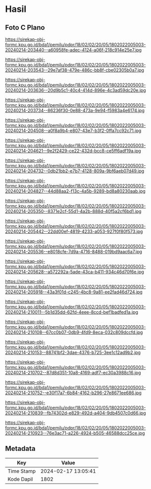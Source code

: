 # Hasil

## Foto C Plano

https://sirekap-obj-formc.kpu.go.id/bda1/pemilu/pdpr/18/02/02/20/05/1802022005003-20240214-203440--a60958fe-adec-4124-a06f-218c914e25e7.jpg

https://sirekap-obj-formc.kpu.go.id/bda1/pemilu/pdpr/18/02/02/20/05/1802022005003-20240214-203543--29e7af38-479e-486c-bb8f-cbe02305b0a7.jpg

https://sirekap-obj-formc.kpu.go.id/bda1/pemilu/pdpr/18/02/02/20/05/1802022005003-20240214-203636--20d9b5c1-40c4-414d-896e-4c3ad59dc20e.jpg

https://sirekap-obj-formc.kpu.go.id/bda1/pemilu/pdpr/18/02/02/20/05/1802022005003-20240214-203734--86236f30-0e88-473a-9e94-f5983a4e6174.jpg

https://sirekap-obj-formc.kpu.go.id/bda1/pemilu/pdpr/18/02/02/20/05/1802022005003-20240214-204508--a0f8a9b4-e807-43e7-b3f2-0ffa7cc92c71.jpg

https://sirekap-obj-formc.kpu.go.id/bda1/pemilu/pdpr/18/02/02/20/05/1802022005003-20240214-204621--9e2f2429-ce22-432d-bcc8-ce5ff6adf19a.jpg

https://sirekap-obj-formc.kpu.go.id/bda1/pemilu/pdpr/18/02/02/20/05/1802022005003-20240214-204732--0db21bb2-e7b7-4128-809a-9bf6aeb07d49.jpg

https://sirekap-obj-formc.kpu.go.id/bda1/pemilu/pdpr/18/02/02/20/05/1802022005003-20240214-204827--44d88aa2-f13c-4a5b-9289-bd8a80230aab.jpg

https://sirekap-obj-formc.kpu.go.id/bda1/pemilu/pdpr/18/02/02/20/05/1802022005003-20240214-205350--8371e2cf-55d1-4a2b-888d-40f5a2cf6bd1.jpg

https://sirekap-obj-formc.kpu.go.id/bda1/pemilu/pdpr/18/02/02/20/05/1802022005003-20240214-205442--22dd00ef-4819-4233-a053-927f0f80f573.jpg

https://sirekap-obj-formc.kpu.go.id/bda1/pemilu/pdpr/18/02/02/20/05/1802022005003-20240214-205536--e8018cfe-7d9a-4716-8488-019bd9aac6a7.jpg

https://sirekap-obj-formc.kpu.go.id/bda1/pemilu/pdpr/18/02/02/20/05/1802022005003-20240214-205628--a572292a-5ade-43ca-b411-934c46d70f6e.jpg

https://sirekap-obj-formc.kpu.go.id/bda1/pemilu/pdpr/18/02/02/20/05/1802022005003-20240214-205918--43a3f01d-c245-4bc8-9a81-ee2fad46d724.jpg

https://sirekap-obj-formc.kpu.go.id/bda1/pemilu/pdpr/18/02/02/20/05/1802022005003-20240214-210011--5b1d35dd-62fd-4eee-8ccd-bef1badfed1a.jpg

https://sirekap-obj-formc.kpu.go.id/bda1/pemilu/pdpr/18/02/02/20/05/1802022005003-20240214-210108--67cc0b07-0db9-4fd9-8eca-032c809dccfd.jpg

https://sirekap-obj-formc.kpu.go.id/bda1/pemilu/pdpr/18/02/02/20/05/1802022005003-20240214-210153--88741bf2-3dae-4376-b725-3ee1c12ad9b2.jpg

https://sirekap-obj-formc.kpu.go.id/bda1/pemilu/pdpr/18/02/02/20/05/1802022005003-20240214-210702--87d8d351-10a8-4169-adf7-ec30a3988c16.jpg

https://sirekap-obj-formc.kpu.go.id/bda1/pemilu/pdpr/18/02/02/20/05/1802022005003-20240214-210752--e30f17a7-6b84-4162-b296-27e8671ee686.jpg

https://sirekap-obj-formc.kpu.go.id/bda1/pemilu/pdpr/18/02/02/20/05/1802022005003-20240214-210839--fb74302d-e829-492d-a404-9db4507c0d66.jpg

https://sirekap-obj-formc.kpu.go.id/bda1/pemilu/pdpr/18/02/02/20/05/1802022005003-20240214-210923--76e3ac71-a226-4924-b505-46588dcc25ce.jpg


## Metadata

| Key        | Value               |
| ---------- | ------------------- |
| Time Stamp | 2024-02-17 13:05:41 |
| Kode Dapil | 1802                |



